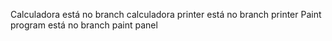 Calculadora está no branch calculadora
printer está no branch printer
Paint program está no branch paint panel
